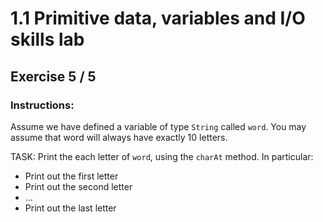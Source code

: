 # 1.1 Primitive data, variables and I/O skills lab
## Exercise 5 / 5
### Instructions:
Assume we have defined a variable of type `String` called `word`. You may assume that word will always have exactly 10 letters.

TASK: Print the each letter of `word`, using the `charAt` method. In particular:

- Print out the first letter
- Print out the second letter
- ...
- Print out the last letter
